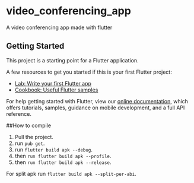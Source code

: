 # video_conferencing_app

A video conferencing app made with flutter

## Getting Started

This project is a starting point for a Flutter application.

A few resources to get you started if this is your first Flutter project:

- [Lab: Write your first Flutter app](https://flutter.dev/docs/get-started/codelab)
- [Cookbook: Useful Flutter samples](https://flutter.dev/docs/cookbook)

For help getting started with Flutter, view our
[online documentation](https://flutter.dev/docs), which offers tutorials,
samples, guidance on mobile development, and a full API reference.

##How to compile 

1. Pull the project.
2. run ``pub get``.
3. run ``flutter build apk --debug``.
4. then ``run flutter build apk --profile``.
5. then ``run flutter build apk --release``.

For split apk run ``flutter build apk --split-per-abi``.

